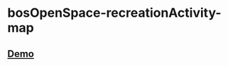 # bosOpenSpace-recreationActivity-map

## [Demo](http://rawgit.com/nbeaumont/bosOpenSpace-recreationActivity-map/master/index.html)



